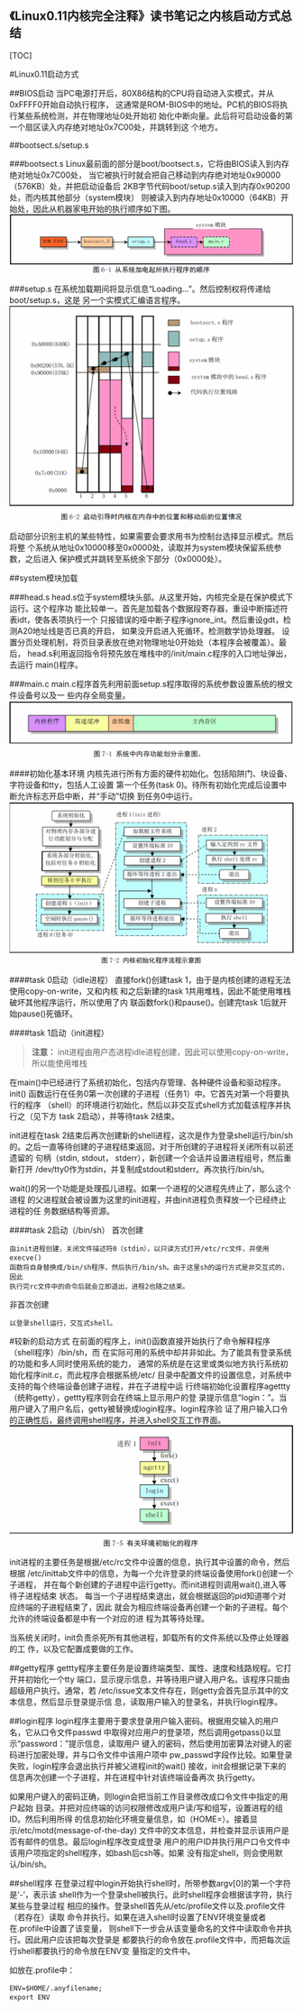 《Linux0.11内核完全注释》读书笔记之内核启动方式总结
----------------------------------------------
[TOC]

#Linux0.11启动方式

##BIOS启动
当PC电源打开后，80X86结构的CPU将自动进入实模式，并从0xFFFF0开始自动执行程序，
这通常是ROM-BIOS中的地址。PC机的BIOS将执行某些系统检测，并在物理地址0处开始初
始化中断向量。此后将可启动设备的第一个扇区读入内存绝对地址0x7C00处，并跳转到这
个地方。

##bootsect.s/setup.s

###bootsect.s
Linux最前面的部分是boot/bootsect.s，它将由BIOS读入到内存绝对地址0x7C00处，
当它被执行时就会把自己移动到内存绝对地址0x90000（576KB）处，并把启动设备后
2KB字节代码boot/setup.s读入到内存0x90200处，而内核其他部分（system模块）
则被读入到内存地址0x10000（64KB）开始处，因此从机器家电开始的执行顺序如下图。
![](image/从系统加电起所执行程序的顺序.png)

###setup.s
在系统加载期间将显示信息“Loading...”。然后控制权将传递给boot/setup.s，这是
另一个实模式汇编语言程序。
![](image/启动引导时内核在内存中的位置和移动后的位置情况.png)

启动部分识别主机的某些特性，如果需要会要求用书为控制台选择显示模式。然后将整
个系统从地址0x10000移至0x0000处，读取并为system模块保留系统参数，之后进入
保护模式并跳转至系统余下部分（0x0000处）。

##system模块加载

###head.s
head.s位于system模块头部。从这里开始，内核完全是在保护模式下运行。这个程序功
能比较单一。首先是加载各个数据段寄存器，重设中断描述符表idt，使各表项执行一个
只报错误的哑中断子程序ignore_int。然后重设gdt，检测A20地址线是否已真的开启，
如果没开启进入死循环。检测数学协处理器。
设置分页处理机制，将页目录表放在绝对物理地址0开始处（本程序会被覆盖）。最后，
head.s利用返回指令将预先放在堆栈中的/init/main.c程序的入口地址弹出，去运行
main()程序。

###main.c
main.c程序首先利用前面setup.s程序取得的系统参数设置系统的根文件设备号以及一
些内存全局变量。
![](image/系统中内存功能划分.png)

####初始化基本环境
内核先进行所有方面的硬件初始化。包括陷阱门、块设备、字符设备和tty，包括人工设置
第一个任务(task 0)。待所有初始化完成后设置中断允许标志开启中断，并“手动”切换
到任务0中运行。
![](image/内核初始化程序流程示意图.png)

####task 0启动（idle进程）
直接fork()创建task 1，由于是内核创建的进程无法使用copy-on-write，又和内核
和之后新建的task 1共用堆栈，因此不能使用堆栈破坏其他程序运行，所以使用了内
联函数fork()和pause()。创建完task 1后就开始pause()死循环。

####task 1启动（init进程）
>**注意：** init进程由用户态进程idle进程创建，因此可以使用copy-on-write，
所以能使用堆栈 

在main()中已经进行了系统初始化，包括内存管理、各种硬件设备和驱动程序。init()
函数运行在任务0第一次创建的子进程（任务1）中。它首先对第一个将要执行的程序
（shell）的环境进行初始化，然后以非交互式shell方式加载该程序并执行之（见下方
task 2启动），并等待task 2结束。

init进程在task 2结束后再次创建新的shell进程，这次是作为登录shell运行/bin/sh
的。之后一直等待创建的子进程结束返回，对于所创建的子进程将关闭所有以前还遗留的
句柄（stdin, stdout， stderr），新创建一个会话并设置进程组号，然后重新打开
/dev/tty0作为stdin，并复制成stdout和stderr。再次执行/bin/sh。

wait()的另一个功能是处理孤儿进程。如果一个进程的父进程先终止了，那么这个进程
的父进程就会被设置为这里的init进程，并由init进程负责释放一个已经终止进程的任
务数据结构等资源。

####task 2启动（/bin/sh）
首次创建

	由init进程创建，关闭文件描述符0（stdin），以只读方式打开/etc/rc文件，并使用execve()
	函数将自身替换成/bin/sh程序，然后执行/bin/sh。由于这里sh的运行方式是非交互式的，因此	
	执行完rc文件中的命令后就会立即退出，进程2也随之结束。

非首次创建
	
	以登录shell运行，交互式shell。

#较新的启动方式
在前面的程序上，init()函数直接开始执行了命令解释程序（shell程序）/bin/sh，而
在实际可用的系统中却并非如此。为了能具有登录系统的功能和多人同时使用系统的能力，
通常的系统是在这里或类似地方执行系统初始化程序init.c，而此程序会根据系统/etc/
目录中配置文件的设置信息，对系统中支持的每个终端设备创建子进程，并在子进程中运
行终端初始化设置程序agettty（统称getty），gettty程序则会在终端上显示用户的登
录提示信息“login：”。当用户键入了用户名后，getty被替换成login程序。login程序验
证了用户输入口令的正确性后，最终调用shell程序，并进入shell交互工作界面。
![](image/有关环境初始化的程序.png)

init进程的主要任务是根据/etc/rc文件中设置的信息，执行其中设置的命令，然后根据
/etc/inittab文件中的信息，为每一个允许登录的终端设备使用fork()创建一个子进程，
并在每个新创建的子进程中运行getty。而init进程则调用wait(),进入等待子进程结束
状态。
每当一个子进程结束退出，就会根据返回的pid知道哪个对应终端的子进程结束了，因此
就会为相应终端设备再创建一个新的子进程。每个允许的终端设备都是中有一个对应的进
程为其等待处理。

当系统关闭时，init负责杀死所有其他进程，卸载所有的文件系统以及停止处理器的工
作，以及它配置成要做的工作。

##getty程序
gettty程序主要任务是设置终端类型、属性、速度和线路规程。它打开并初始化一个tty
端口，显示提示信息，并等待用户键入用户名。该程序只能由超级用户执行。通常，若
/etc/issue文本文件存在，则getty会首先显示其中的文本信息，然后显示登录提示信
息，读取用户输入的登录名，并执行login程序。

##login程序
login程序主要用于要求登录用户输入密码。根据用交输入的用户名，它从口令文件passwd
中取得对应用户的登录项，然后调用getpass()以显示“password：”提示信息，读取用户
键入的密码，然后使用加密算法对键入的密码进行加密处理，并与口令文件中该用户项中
pw_passwd字段作比较。如果登录失败，login程序会退出执行并被父进程init的wait()
接收，init会根据记录下来的信息再次创建一个子进程，并在进程中针对该终端设备再次
执行getty。

如果用户键入的密码正确，则login会把当前工作目录修改成口令文件中指定的用户起始
目录。并把对应终端的访问权限修改成用户读/写和组写，设置进程的组ID。然后利用所得
的信息初始化环境变量信息，如（HOME=）。接着显示/etc/motd(message-of-the-day)
文件中的文本信息，并检查并显示该用户是否有邮件的信息。最后login程序改变成登录
用户的用户ID并执行用户口令文件中该用户项指定的shell程序，如bash后csh等。如果
没有指定shell，则会使用默认/bin/sh。

##shell程序
在登录过程中login开始执行shell时，所带参数argv[0]的第一个字符是‘-’，表示该
shell作为一个登录shell被执行。此时shell程序会根据该字符，执行某些与登录过程
相应的操作。登录shell首先从/etc/profile文件以及.profile文件（若存在）读取
命令并执行。如果在进入shell时设置了ENV环境变量或者在.profile中设置了该变量，
则shell下一步会从该变量命名的文件中读取命令并执行。因此用户应该把每次登录是
都要执行的命令放在.profile文件中，而把每次运行shell都要执行的命令放在ENV变
量指定的文件中。

如放在.profile中：
```shell
ENV=$HOME/.anyfilename; 
export ENV
```
